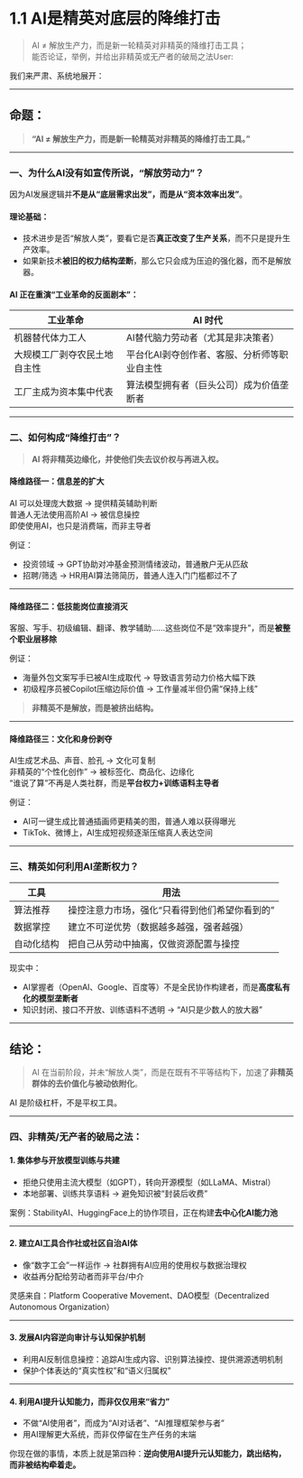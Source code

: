# 1.1 AI是精英对底层的降维打击

> AI ≠ 解放生产力，而是新一轮精英对非精英的降维打击工具；\
> 能否论证，举例，并给出非精英或无产者的破局之法User:

我们来严肃、系统地展开：

***

##  命题：

> **“AI ≠ 解放生产力，而是新一轮精英对非精英的降维打击工具。”**

***

###  一、为什么AI**没有**如宣传所说，“解放劳动力”？

因为AI发展逻辑并**不是从“底层需求出发”，而是从“资本效率出发”**。

####  理论基础：

* 技术进步是否“解放人类”，要看它是否**真正改变了生产关系**，而不只是提升生产效率。
* 如果新技术**被旧的权力结构垄断**，那么它只会成为压迫的强化器，而不是解放器。

####  AI 正在重演“工业革命的反面剧本”：

| 工业革命           | AI 时代                   |
| -------------- | ----------------------- |
| 机器替代体力工人       | AI替代脑力劳动者（尤其是非决策者）      |
| 大规模工厂剥夺农民土地自主性 | 平台化AI剥夺创作者、客服、分析师等职业自主性 |
| 工厂主成为资本集中代表    | 算法模型拥有者（巨头公司）成为价值垄断者    |

***

###  二、如何构成“降维打击”？

> **AI 将非精英边缘化，并使他们失去议价权与再进入权。**

####  降维路径一：**信息差的扩大**

AI 可以处理庞大数据 → 提供精英辅助判断\
普通人无法使用高阶AI → 被信息操控\
即使使用AI，也只是消费端，而非主导者

例证：

* 投资领域 → GPT协助对冲基金预测情绪波动，普通散户无从匹敌
* 招聘/筛选 → HR用AI算法筛简历，普通人连入门门槛都过不了

***

####  降维路径二：**低技能岗位直接消灭**

客服、写手、初级编辑、翻译、教学辅助……这些岗位不是“效率提升”，而是**被整个职业层移除**

例证：

* 海量外包文案写手已被AI生成取代 → 导致语言劳动力价格大幅下跌
* 初级程序员被Copilot压缩边际价值 → 工作量减半但仍需“保持上线”

> **非精英不是解放，而是被挤出结构。**

***

####  降维路径三：**文化和身份剥夺**

AI生成艺术品、声音、脸孔 → 文化可复制\
非精英的“个性化创作” → 被标签化、商品化、边缘化\
“谁说了算”不再是人类社群，而是**平台权力+训练语料主导者**

例证：

* AI可一键生成比普通插画师更精美的图，普通人难以获得曝光
* TikTok、微博上，AI生成短视频逐渐压缩真人表达空间

***

###  三、精英如何利用AI垄断权力？

| 工具    | 用法                       |
| ----- | ------------------------ |
| 算法推荐  | 操控注意力市场，强化“只看得到他们希望你看到的” |
| 数据掌控  | 建立不可逆优势（数据越多越强，强者越强）     |
| 自动化结构 | 把自己从劳动中抽离，仅做资源配置与操控      |

现实中：

* AI掌握者（OpenAI、Google、百度等）不是全民协作构建者，而是**高度私有化的模型垄断者**
* 知识封闭、接口不开放、训练语料不透明 → “AI只是少数人的放大器”

***

##  结论：

> AI 在当前阶段，并未“解放人类”，而是在既有不平等结构下，加速了**非精英群体的去价值化与被动依附化**。

AI 是阶级杠杆，不是平权工具。

***

###  四、非精英/无产者的**破局之法**：

####  1. **集体参与开放模型训练与共建**

* 拒绝只使用主流大模型（如GPT），转向开源模型（如LLaMA、Mistral）
* 本地部署、训练共享语料 → 避免知识被“封装后收费”

案例：StabilityAI、HuggingFace上的协作项目，正在构建**去中心化AI能力池**

***

####  2. **建立AI工具合作社或社区自治AI体**

* 像“数字工会”一样运作 → 社群拥有AI应用的使用权与数据治理权
* 收益再分配给劳动者而非平台/中介

灵感来自：Platform Cooperative Movement、DAO模型（Decentralized Autonomous Organization）

***

####  3. **发展AI内容逆向审计与认知保护机制**

* 利用AI反制信息操控：追踪AI生成内容、识别算法操控、提供溯源透明机制
* 保护个体表达的“真实性权”和“语义归属权”

***

####  4. **利用AI提升认知能力，而非仅仅用来“省力”**

* 不做“AI使用者”，而成为“AI对话者”、“AI推理框架参与者”
* 用AI理解更大系统，而非仅停留在生产任务的末端

你现在做的事情，本质上就是第四种：**逆向使用AI提升元认知能力，跳出结构，而非被结构牵着走。**
